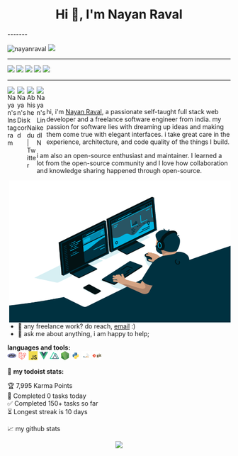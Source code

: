 <h1 align="center">Hi 👋, I'm Nayan Raval</h1>
-------

<p align="left"> 
  <img src="https://komarev.com/ghpvc/?username=nayanraval00&label=Profile%20views&color=0e75b6&style=flat" alt="nayanraval" /> 
  <img src="https://wakatime.com/badge/user/d4b6a03f-d30d-44ff-8e42-427244fd00ce.svg"/>
</p>

-------
![](http://github-profile-summary-cards.vercel.app/api/cards/profile-details?username=NayanRaval00&theme=github_dark)
![](http://github-profile-summary-cards.vercel.app/api/cards/repos-per-language?username=NayanRaval00&theme=github_dark)
![](http://github-profile-summary-cards.vercel.app/api/cards/most-commit-language?username=NayanRaval00&theme=github_dark)
![](http://github-profile-summary-cards.vercel.app/api/cards/productive-time?username=NayanRaval00&theme=github_dark&utcOffset=8)
![](http://github-profile-summary-cards.vercel.app/api/cards/stats?username=NayanRaval00&theme=github_dark)

-------
<a href="https://www.instagram.com/nayanraval__/">
  <img align="left" alt="Nayan's Instagram" width="22px" src="https://raw.githubusercontent.com/hussainweb/hussainweb/main/icons/instagram.png" />
<!-- </a>
<a href="nayanraval#5566">
  <img align="left" alt="Nayan's Discord" width="22px" src="https://raw.githubusercontent.com/rahuldkjain/github-profile-readme-generator/master/src/images/icons/Social/youtube.svg" />
</a> -->
  <a href="https://www.youtube.com/channel/UCdA2ZFNvA-Kw9IEOfS6cD2g">
  <img align="left" alt="Nayan's Discord" width="22px" src="https://raw.githubusercontent.com/rahuldkjain/github-profile-readme-generator/master/src/images/icons/Social/youtube.svg" />
</a>
<a href="https://twitter.com/Nayanraval029">
  <img align="left" alt="Abhishek Naidu | Twitter" width="22px" src="https://raw.githubusercontent.com/rahuldkjain/github-profile-readme-generator/master/src/images/icons/Social/twitter.svg" />
</a>
<a href="https://www.linkedin.com/in/nayan-raval-224969170">
  <img align="left" alt="Nayan's LinkedIN" width="22px" src="https://raw.githubusercontent.com/rahuldkjain/github-profile-readme-generator/master/src/images/icons/Social/linked-in-alt.svg" />
</a>

<!-- ![](https://visitor-badge.glitch.me/badge?page_id=abhisheknaiidu.abhisheknaiidu) -->
<br/>
<br />

hi, i'm [Nayan Raval](https://nayanraval00.github.io/nayanraval.github.io/), a passionate self-taught full stack web developer and a freelance software engineer from india. my passion for software lies with dreaming up ideas and making them come true with elegant interfaces. i take great care in the experience, architecture, and code quality of the things I build.

i am also an open-source enthusiast and maintainer. I learned a lot from the open-source community and I love how collaboration and knowledge sharing happened through open-source.


  <img align="right" alt="GIF" src="code.gif" width="500" height="320" />
  
- 💼 any freelance work? do reach, [email](mailto:ravalnayan029@gmail.com) :)
- 💬 ask me about anything, i am happy to help;

**languages and tools:**  
<code><img height="20" src="https://raw.githubusercontent.com/github/explore/80688e429a7d4ef2fca1e82350fe8e3517d3494d/topics/php/php.png"></code>
<code><img height="20" src="https://raw.githubusercontent.com/github/explore/80688e429a7d4ef2fca1e82350fe8e3517d3494d/topics/laravel/laravel.png"></code>
<code><img height="20" src="https://raw.githubusercontent.com/github/explore/80688e429a7d4ef2fca1e82350fe8e3517d3494d/topics/javascript/javascript.png"></code>
<code><img height="20" src="https://raw.githubusercontent.com/github/explore/80688e429a7d4ef2fca1e82350fe8e3517d3494d/topics/vue/vue.png"></code>
<code><img height="20" src="https://raw.githubusercontent.com/github/explore/37f1f9609f5c48a47f4d9c1a916fc2069fd0141c/topics/nuxt/nuxt.png"></code>
<code><img height="20" src="https://raw.githubusercontent.com/github/explore/80688e429a7d4ef2fca1e82350fe8e3517d3494d/topics/nodejs/nodejs.png"></code>
<code><img height="20" src="https://raw.githubusercontent.com/github/explore/80688e429a7d4ef2fca1e82350fe8e3517d3494d/topics/python/python.png"></code>
<code><img height="20" src="https://raw.githubusercontent.com/github/explore/80688e429a7d4ef2fca1e82350fe8e3517d3494d/topics/mysql/mysql.png"></code>
<code><img height="20" src="https://raw.githubusercontent.com/github/explore/80688e429a7d4ef2fca1e82350fe8e3517d3494d/topics/git/git.png"></code>



<!-- if you like what i do, maybe consider buying me a coffee/tea 🥺👉👈

<a href="https://www.buymeacoffee.com/abhisheknaiidu" target="_blank"><img src="https://cdn.buymeacoffee.com/buttons/v2/default-red.png" alt="Buy Me A Coffee" width="150" ></a> -->

🚧 **my todoist stats:**
<!-- TODO-IST:START -->
🏆  7,995 Karma Points           
🌸  Completed 0 tasks today           
✅  Completed 150+ tasks so far           
⏳  Longest streak is 10 days
<!-- TODO-IST:END -->


📈 my github stats

<p align="center"> <img src="https://github-readme-stats.vercel.app/api?username=nayanraval00&show_icons=true&theme=gotham" />




